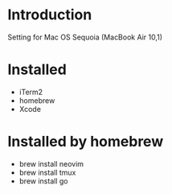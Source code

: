 # Introduction
Setting for Mac OS Sequoia (MacBook Air 10,1)

# Installed
- iTerm2
- homebrew
- Xcode

# Installed by homebrew
- brew install neovim
- brew install tmux
- brew install go

